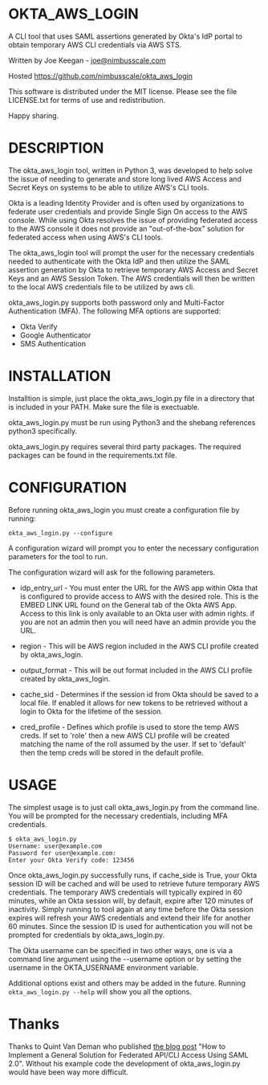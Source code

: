 # OKTA_AWS_LOGIN
A CLI tool that uses SAML assertions generated by Okta's IdP portal to obtain temporary AWS CLI credentials via AWS STS.

Written by Joe Keegan - <joe@nimbusscale.com>

Hosted https://github.com/nimbusscale/okta_aws_login

This software is distributed under the MIT license. Please see the file LICENSE.txt for terms of use and redistribution. 

Happy sharing.

# DESCRIPTION
The okta_aws_login tool, written in Python 3, was developed to help solve the issue of needing to generate and store 
long lived AWS Access and Secret Keys on systems to be able to utilize AWS's CLI tools.

Okta is a leading Identity Provider and is often used by organizations to federate user credentials and provide 
Single Sign On access to the AWS console. While using Okta resolves the issue of providing federated access to the 
AWS console it does not provide an "out-of-the-box" solution for federated access when using AWS's CLI tools.

The okta_aws_login tool will prompt the user for the necessary credentials needed to authenticate with the Okta IdP 
and then utilize the SAML assertion generation by Okta to retrieve temporary AWS Access and Secret Keys and an AWS 
Session Token. The AWS credentials will then be written to the local AWS credentials file to be utilized by aws cli.

okta_aws_login.py supports both password only and Multi-Factor Authentication (MFA). The following MFA options are 
supported:

* Okta Verify 
* Google Authenticator 
* SMS Authentication 


# INSTALLATION
Installtion is simple, just place the okta_aws_login.py file in a directory that is included in your PATH. Make sure 
the file is exectuable.

okta_aws_login.py must be run using Python3 and the shebang references python3 specifically. 

okta_aws_login.py requires several third party packages. The required packages can be found in the requirements.txt 
file.

# CONFIGURATION
Before running okta_aws_login you must create a configuration file by running: 
    
    okta_aws_login.py --configure 

A configuration wizard will prompt you to enter the necessary configuration parameters for the tool to run.

The configuration wizard will ask for the following parameters. 

* idp_entry_url - You must enter the URL for the AWS app within Okta that is configured to provide access to AWS with 
the desired role. This is the EMBED LINK URL found on the General tab of the Okta AWS App. Access to this link is only
available to an Okta user with admin rights. if you are not an admin then you will need have an admin provide you the URL.

* region - This will be AWS region included in the AWS CLI profile created by okta_aws_login.

* output_format - This will be out format included in the AWS CLI profile created by okta_aws_login.

* cache_sid - Determines if the session id from Okta should be saved to a local file. If enabled it allows for new 
tokens to be retrieved without a login to Okta for the lifetime of the session.

* cred_profile - Defines which profile is used to store the temp AWS creds. If set to 'role' then a new AWS CLI profile
will be created matching the name of the roll assumed by the user. If set to 'default' then the temp creds will be 
stored in the default profile.

# USAGE
The simplest usage is to just call okta_aws_login.py from the command line. You will be prompted for the necessary 
credentials, including MFA credentials.

    $ okta_aws_login.py
    Username: user@example.com
    Password for user@example.com:
    Enter your Okta Verify code: 123456

Once okta_aws_login.py successfully runs, if cache_side is True, your Okta session ID will be cached and will be used 
to retrieve future temporary AWS credentials. The temporary AWS credentials will typically expired in 60 minutes, while
an Okta session will, by default, expire after 120 minutes of inactivity. Simply running to tool again at any time 
before the Okta session expires will refresh your AWS credentials and extend their life for another 60 minutes. 
Since the session ID is used for authentication you will not be prompted for credentials by okta_aws_login.py.

The Okta username can be specified in two other ways, one is via a command line argument using the --username option 
or by setting the username in the OKTA_USERNAME environment variable.

Additional options exist and others may be added in the future. Running `okta_aws_login.py --help` will show you all the
options.

# Thanks
Thanks to Quint Van Deman who published [the blog post](http://blogs.aws.amazon.com/security/post/TxU0AVUS9J00FP/How-to-Implement-a-General-Solution-for-Federated-API-CLI-Access-Using-SAML-2-0) "How to Implement a General Solution for Federated 
API/CLI Access Using SAML 2.0". Without his example code the development of okta_aws_login.py would have been way more difficult.

